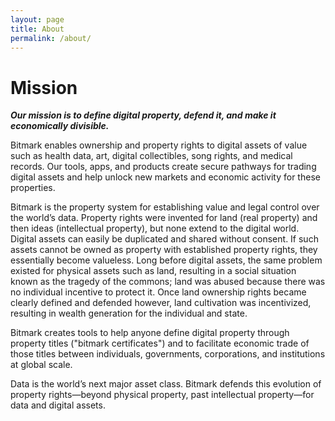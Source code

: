 ```yaml
---
layout: page
title: About
permalink: /about/
---
```


# Mission
***Our mission is to define digital property, defend it, and make it economically divisible.***

Bitmark enables ownership and property rights to digital assets of value such as health data, art, digital collectibles, song rights, and medical records. Our tools, apps, and products create secure pathways for trading digital assets and help unlock new markets and economic activity for these properties.

Bitmark is the property system for establishing value and legal control over the world’s data. Property rights were invented for land (real property) and then ideas (intellectual property), but none extend to the digital world. Digital assets can easily be duplicated and shared without consent. If such assets cannot be owned as property with established property rights, they essentially become valueless. Long before digital assets, the same problem existed for physical assets such as land, resulting in a social situation known as the tragedy of the commons; land was abused because there was no individual incentive to protect it. Once land ownership rights became clearly defined and defended however, land cultivation was incentivized, resulting in wealth generation for the individual and state.

Bitmark creates tools to help anyone define digital property through property titles ("bitmark certificates") and to facilitate economic trade of those titles between individuals, governments, corporations, and institutions at global scale.

Data is the world’s next major asset class. Bitmark defends this evolution of property rights—beyond physical property, past intellectual property—for data and digital assets.
